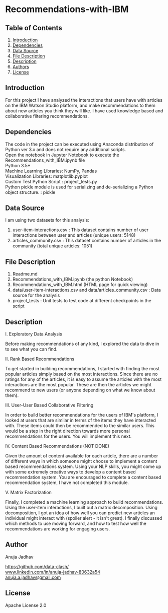# Recommendations-with-IBM

## Table of Contents
1. [Introduction](#introduction)
2. [Dependencies](#dependencies)
3. [Data Source](#data)
4. [File Description](#files)
5. [Description](#description)
6. [Authors](#authors)
7. [License](#license)

<a name="introduction"></a>
## Introduction

For this project I have analyzed the interactions that users have with articles on the IBM Watson Studio platform, and make recommendations to them about new articles you think they will like. I have used knowledge based and collaborative filtering recommendations. 

<a name="dependencies"></a>
## Dependencies
The code in the project can be executed using Anaconda distribution of Python ver 3.x and does not require any additional scripts.
<br>Open the notebook in Jupyter Notebook to execute the Recommendations_with_IBM.ipynb file
<br>Python 3.5+
<br>Machine Learning Libraries: NumPy, Pandas
<br>Visualization Libraries: matplotlib.pyplot
<br>Custom Test Python Script : project_tests.py
<br>Python pickle module is used for serializing and de-serializing a Python object structure. : pickle

<a name="data"></a>
## Data Source
I am using two datasets for this analysis:
1. user-item-interactions.csv : This dataset contains number of user interactions between user and articles (unique users: 5148)
2. articles_community.csv : This dataset contains number of articles in the community (total unique articles: 1051)

<a name="files"></a>
## File Description
1. Readme.md
2. Recommendations_with_IBM.ipynb (the python Notebook)
3. Recommendations_with_IBM.html (HTML page for quick viewing)
4. data/user-item-interactions.csv and data/articles_community.csv : Data source for the analysis
5. project_tests : Unit tests to test code at different checkpoints in the script

<a name="descripton"></a>
## Description
I. Exploratory Data Analysis

Before making recommendations of any kind, I explored the data to dive in to see what you can find. 

II. Rank Based Recommendations

To get started in building recommendations, I started with finding the most popular articles simply based on the most interactions. Since there are no ratings for any of the articles, it is easy to assume the articles with the most interactions are the most popular. These are then the articles we might recommend to new users (or anyone depending on what we know about them).

III. User-User Based Collaborative Filtering

In order to build better recommendations for the users of IBM's platform, I looked at users that are similar in terms of the items they have interacted with. These items could then be recommended to the similar users. This would be a step in the right direction towards more personal recommendations for the users. You will implement this next.

IV. Content Based Recommendations (NOT DONE)

Given the amount of content available for each article, there are a number of different ways in which someone might choose to implement a content based recommendations system. Using your NLP skills, you might come up with some extremely creative ways to develop a content based recommendation system. You are encouraged to complete a content based recommendation system, I have not completed this module.

V. Matrix Factorization

Finally, I completed a machine learning approach to build recommendations. Using the user-item interactions, I built out a matrix decomposition. Using decomposition, I got an idea of how well you can predict new articles an individual might interact with (spoiler alert - it isn't great). I finally discussed which methods to use moving forward, and how to test how well the recommendations are working for engaging users.

<a name="authors"></a>
## Author

Anuja Jadhav

https://github.com/data-clash/
<br>www.linkedin.com/in/anuja-jadhav-80632a54
<br>anuja.a.jadhav@gmail.com

<a name="license"></a>
## License
Apache License 2.0


